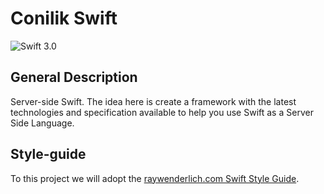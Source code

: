 # Conilik Swift

<img src="https://img.shields.io/badge/Swift-3.0-blue.svg?style=flat" alt="Swift 3.0" />

## General Description

Server-side Swift. The idea here is create a framework with the latest technologies and specification available  to help you use Swift as a Server Side Language.


## Style-guide 

To this project we will adopt the [raywenderlich.com Swift Style Guide](https://github.com/raywenderlich/swift-style-guide).